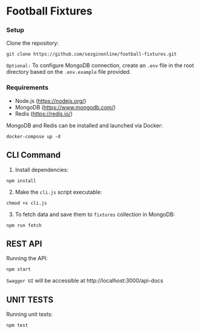 # Football Fixtures

### Setup

Clone the repository:

```
git clone https://github.com/sezginonline/football-fixtures.git
```

`Optional:` To configure MongoDB connection, create an `.env` file in the root directory based on the `.env.example` file provided.

### Requirements

- Node.js (https://nodejs.org/)
- MongoDB (https://www.mongodb.com/)
- Redis (https://redis.io/)

MongoDB and Redis can be installed and launched via Docker:

```
docker-compose up -d
```

## CLI Command

1. Install dependencies:

```
npm install
```

2. Make the `cli.js` script executable:

```
chmod +x cli.js
```

3. To fetch data and save them to `fixtures` collection in MongoDB:

```
npm run fetch
```

## REST API

Running the API:

```
npm start
```

`Swagger UI` will be accessible at http://localhost:3000/api-docs

## UNIT TESTS

Running unit tests:

```
npm test
```
